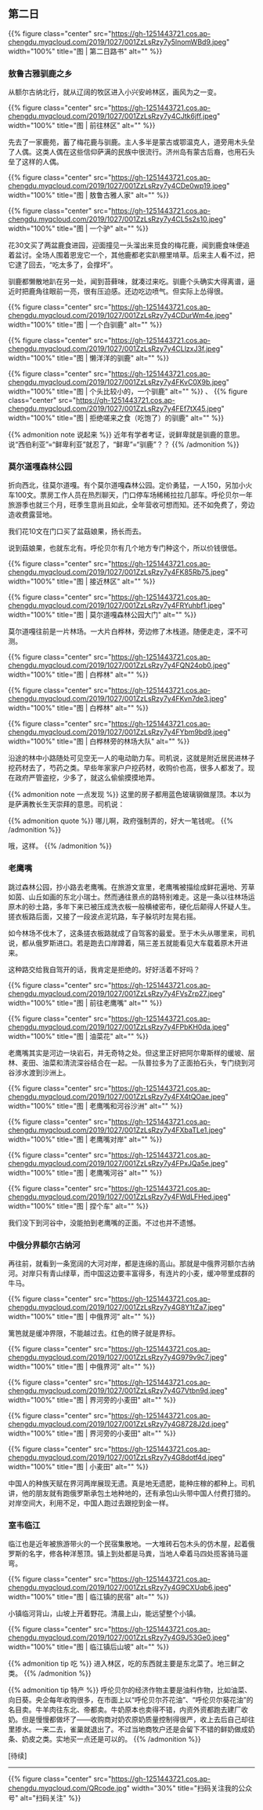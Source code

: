 
## 第二日

{{% figure class="center" src="https://gh-1251443721.cos.ap-chengdu.myqcloud.com/2019/1027/001ZzLsRzy7y5lnomWBd9.jpeg" width="100%" title="图 | 第二日路书" alt="" %}}

<!--more-->

### 敖鲁古雅驯鹿之乡

从额尔古纳北行，就从辽阔的牧区进入小兴安岭林区，画风为之一变。

{{% figure class="center" src="https://gh-1251443721.cos.ap-chengdu.myqcloud.com/2019/1027/001ZzLsRzy7y4CJtk6jff.jpeg" width="100%" title="图 | 前往林区" alt="" %}}

先去了一家鹿苑，蓄了梅花鹿与驯鹿。主人多半是蒙古或鄂温克人，道旁用木头垒了人偶。这类人偶在这些信仰萨满的民族中很流行。济州岛有蒙古后裔，也用石头垒了这样的人偶。

{{% figure class="center" src="https://gh-1251443721.cos.ap-chengdu.myqcloud.com/2019/1027/001ZzLsRzy7y4CDe0wp19.jpeg" width="100%" title="图 | 敖鲁古雅人家" alt="" %}}

{{% figure class="center" src="https://gh-1251443721.cos.ap-chengdu.myqcloud.com/2019/1027/001ZzLsRzy7y4CL5s2s10.jpeg" width="100%" title="图 | 一个驴" alt="" %}}

花30文买了两盆鹿食进园，迎面撞见一头溜出来觅食的梅花鹿，闻到鹿食味便追着盆讨。全场人围着恩宠它一个，其他鹿都老实趴棚里啃草。后来主人看不过，把它逮了回去，“吃太多了，会撑坏”。

驯鹿都懒散地趴在另一处，闻到苔藓味，就凑过来吃。驯鹿个头确实大得离谱，逼近时把鹿角往眼前一亮，很有压迫感。还边吃边喷气。但实际上怂得很。

{{% figure class="center" src="https://gh-1251443721.cos.ap-chengdu.myqcloud.com/2019/1027/001ZzLsRzy7y4CDurWm4e.jpeg" width="100%" title="图 | 一个白驯鹿" alt="" %}}

{{% figure class="center" src="https://gh-1251443721.cos.ap-chengdu.myqcloud.com/2019/1027/001ZzLsRzy7y4CLlzxJ3f.jpeg" width="100%" title="图 | 懒洋洋的驯鹿" alt="" %}}

{{% figure class="center" src="https://gh-1251443721.cos.ap-chengdu.myqcloud.com/2019/1027/001ZzLsRzy7y4FKvC0X9b.jpeg" width="100%" title="图 | 个头比较小的，一个驯鹿" alt="" %}}
、
{{% figure class="center" src="https://gh-1251443721.cos.ap-chengdu.myqcloud.com/2019/1027/001ZzLsRzy7y4FEf7tX45.jpeg" width="100%" title="图 | 拒绝嗟来之食（吃饱了）的驯鹿" alt="" %}}

{{% admonition note 说起来 %}}
近年有学者考证，说鲜卑就是驯鹿的意思。说“西伯利亚”=“鲜卑利亚”就忍了，“鲜卑”=“驯鹿”？？
{{% /admonition %}}

### 莫尔道嘎森林公园

折向西北，往莫尔道嘎。有个莫尔道嘎森林公园。定价勇猛，一人150，另加小火车100文。票房工作人员在热烈聊天，门口停车场稀稀拉拉几部车。呼伦贝尔一年旅游季也就三个月，旺季生意尚且如此，全年营收可想而知。还不如免费了，旁边造收费露营地。

我们花10文在门口买了盆菇娘果，扬长而去。

说到菇娘果，也就东北有。呼伦贝尔有几个地方专门种这个，所以价钱很低。​

{{% figure class="center" src="https://gh-1251443721.cos.ap-chengdu.myqcloud.com/2019/1027/001ZzLsRzy7y4FK85Rb75.jpeg" width="100%" title="图 | 接近林区" alt="" %}}

{{% figure class="center" src="https://gh-1251443721.cos.ap-chengdu.myqcloud.com/2019/1027/001ZzLsRzy7y4FRYuhbf1.jpeg" width="100%" title="图 | 莫尔道嘎森林公园大门" alt="" %}}

莫尔道嘎往前是一片林场。一大片白桦林，旁边修了木栈道。随便走走，深不可测。

{{% figure class="center" src="https://gh-1251443721.cos.ap-chengdu.myqcloud.com/2019/1027/001ZzLsRzy7y4FQN24ob0.jpeg" width="100%" title="图 | 白桦林" alt="" %}}

{{% figure class="center" src="https://gh-1251443721.cos.ap-chengdu.myqcloud.com/2019/1027/001ZzLsRzy7y4FKvn7de3.jpeg" width="100%" title="图 | 白桦林" alt="" %}}

{{% figure class="center" src="https://gh-1251443721.cos.ap-chengdu.myqcloud.com/2019/1027/001ZzLsRzy7y4FYbm9bd9.jpeg" width="100%" title="图 | 白桦林旁的林场大队" alt="" %}}

沿途的林中小路随处可见空无一人的电动助力车。司机说，这就是附近居民进林子挖药材去了，芍药之类。早些年家家户户挖药材，收购价也高，很多人都发了。现在政府严管盗挖，少多了，就这么偷偷摸摸地弄。

{{% admonition note 一点发现 %}}
这里的房子都用蓝色玻璃钢做屋顶。本以为是萨满教长生天崇拜的意思。司机说：

{{% admonition quote %}}
哪儿啊，政府强制弄的，好大一笔钱呢。
{{% /admonition %}}

哦，这样。
{{% /admonition %}}

### 老鹰嘴

跳过森林公园，抄小路去老鹰嘴。在旅游文宣里，老鹰嘴被描绘成鲜花遍地、芳草如茵、山丘如画的东北小瑞士。然而通往景点的路特别难走。这是一条以往林场运原木的砂土路，多年下来已被压成洗衣板一般横棱密布，硬化后颠得人怀疑人生。搓衣板路后面，又接了一段波点泥坑路，车子躲坑时左晃右摇。

如今林场不伐木了，这条搓衣板路就成了自驾客的最爱。至于木头从哪里来，司机说，都从俄罗斯进口。若是跑去口岸蹲着，隔三差五就能看见大车载着原木开进来。​

这种路交给我自驾开的话，我肯定是拒绝的。​好好活着不好吗？

{{% figure class="center" src="https://gh-1251443721.cos.ap-chengdu.myqcloud.com/2019/1027/001ZzLsRzy7y4FVsZrp27.jpeg" width="100%" title="图 | 前往老鹰嘴" alt="" %}}

{{% figure class="center" src="https://gh-1251443721.cos.ap-chengdu.myqcloud.com/2019/1027/001ZzLsRzy7y4FPbKH0da.jpeg" width="100%" title="图 | 油菜花" alt="" %}}

老鹰嘴其实是河边一块岩石，并无奇特之处。但这里正好把阿尔卑斯样的缓坡、层林、麦田、油菜和清流深谷结合在一起。一队普拉多为了正面拍石头，专门绕到河谷涉水渡到沙洲上。

{{% figure class="center" src="https://gh-1251443721.cos.ap-chengdu.myqcloud.com/2019/1027/001ZzLsRzy7y4FX4tQOae.jpeg" width="100%" title="图 | 老鹰嘴和河谷沙洲" alt="" %}}

{{% figure class="center" src="https://gh-1251443721.cos.ap-chengdu.myqcloud.com/2019/1027/001ZzLsRzy7y4FXbaTLe1.jpeg" width="100%" title="图 | 老鹰嘴对岸" alt="" %}}

{{% figure class="center" src="https://gh-1251443721.cos.ap-chengdu.myqcloud.com/2019/1027/001ZzLsRzy7y4FPxJQa5e.jpeg" width="100%" title="图 | 老鹰嘴河谷" alt="" %}}

{{% figure class="center" src="https://gh-1251443721.cos.ap-chengdu.myqcloud.com/2019/1027/001ZzLsRzy7y4FWdLFHed.jpeg" width="100%" title="图 | 捏个车" alt="" %}}

我们没下到河谷中，没能拍到老鹰嘴的正面。不过也并不遗憾。

### 中俄分界额尔古纳河

再往前，就看到一条宽阔的大河对岸，都是连绵的高山。那就是中俄界河额尔古纳河。对岸只有青山绿草，而中国这边要丰富得多，有连片的小麦，缓冲带里成群的牛马。

{{% figure class="center" src="https://gh-1251443721.cos.ap-chengdu.myqcloud.com/2019/1027/001ZzLsRzy7y4G8Y1tZa7.jpeg" width="100%" title="图 | 中俄界河" alt="" %}}

篱笆就是缓冲界限，不能越过去。红色的牌子就是界标。

{{% figure class="center" src="https://gh-1251443721.cos.ap-chengdu.myqcloud.com/2019/1027/001ZzLsRzy7y4G979v9c7.jpeg" width="100%" title="图 | 中俄界河" alt="" %}}

{{% figure class="center" src="https://gh-1251443721.cos.ap-chengdu.myqcloud.com/2019/1027/001ZzLsRzy7y4G7Vtbn9d.jpeg" width="100%" title="图 | 界河旁的小麦田" alt="" %}}

{{% figure class="center" src="https://gh-1251443721.cos.ap-chengdu.myqcloud.com/2019/1027/001ZzLsRzy7y4G8728J2d.jpeg" width="100%" title="图 | 界河旁的小麦田" alt="" %}}

{{% figure class="center" src="https://gh-1251443721.cos.ap-chengdu.myqcloud.com/2019/1027/001ZzLsRzy7y4G8dotf4d.jpeg" width="100%" title="图 | 小麦田" alt="" %}}

中国人的种族天赋在界河两岸展现无遗。真是地无遗肥，能种庄稼的都种上。司机讲，他的朋友就有跑俄罗斯承包土地种地的，还有承包山头带中国人付费打猎的。对岸空间大，利用不足，中国人跑过去跟挖到金一样。​

### 室韦临江

临江也是近年被旅游带火的一个民宿集散地。一大堆砖石包木头的仿木屋，起着俄罗斯的名字，修各种洋葱顶。​镇上到处都是马粪，当地人牵着马四处揽客骑马遛弯。

{{% figure class="center" src="https://gh-1251443721.cos.ap-chengdu.myqcloud.com/2019/1027/001ZzLsRzy7y4G9CXUqb6.jpeg" width="100%" title="图 | 临江镇的民宿" alt="" %}}

小镇临河背山，山坡上开着野花。清晨上山，能远望整个小镇。

{{% figure class="center" src="https://gh-1251443721.cos.ap-chengdu.myqcloud.com/2019/1027/001ZzLsRzy7y4G9J53Ge0.jpeg" width="100%" title="图 | 临江镇后山坡" alt="" %}}

{{% admonition tip 吃 %}}
进入林区​，吃的东西就主要是东北菜了。地三鲜之类。
{{% /admonition %}}

{{% admonition tip 特产 %}}
呼伦贝尔的经济作物主要是油料作物，比如油菜、向日葵。央企每年收购很多，在市面上以“呼伦贝尔芥花油”、“呼伦贝尔葵花油”的名目卖。牛羊肉往东北、帝都卖。牛奶原本也​卖得不错，内资外资都跑去建厂收奶。但是慢慢都做坏了——收购商对奶农原奶质量控制得很严，收上去后自己却往里掺水。一来二去，雀巢就退出了。不过当地商牧户还是会留下不错的鲜奶做成奶条、奶皮之类。实地买一点还是可以的。
{{% /admonition %}}

[待续]

---

<!-- {% raw %} -->
{{% figure class="center" src="https://gh-1251443721.cos.ap-chengdu.myqcloud.com/QRcode.jpg" width="30%" title="扫码关注我的公众号" alt="扫码关注" %}}
<!-- {% endraw %} -->
